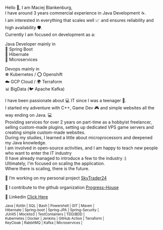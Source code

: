 Hello 👋, I am Maciej Blankenburg,   
I have around 3 years commercial experience in Java Development ☕.  
I am interested in everything that scales well 📈 and ensures reliability and high availability 🛡️.  
Currently I am focused on development as a:  

 Java Developer mainly in  
  🌱 Spring Boot  
  🛌 Hibernate  
  🐝 Microservices  

Devops mainly in   
☸︎ Kubernetes / ⭕️ Openshift  
☁️ GCP Cloud / 🌍 Terraform  
📊 BigData (🐦 Apache Kafka)  

I have been passionate about 💻 IT since I was a teenager 👶.  
I started my adventure with C++, Game Dev 🎮 and simple websites all the way ending on Java. 💻  
Providing services for over 2 years on part-time as a hobbyist freelancer, selling custom-made plugins, setting up dedicated VPS game servers and creating simple custom-made websites.  
During my studies, I learned a little about microprocessors and deepened my Java knowledge.  
I am involved in open-source activities, and I am happy to teach new people who want to enter the IT industry   
(I have already managed to introduce a few to the industry :)      
Ultimately, I'm focused on scaling the application.  
Where there is scaling, there is the future.  

🔭 I’m working on my personal project [SkyTrader24](https://github.com/McBlankenburg/SkyTrader24/)

👯 I contribute to the github organization [Progress-House](https://github.com/Progress-House/)

👥 Linkedin [Click Here](https://www.linkedin.com/in/mcblankenburg/)
 
<sub>Java | Kotlin | SQL | Bash | Powershell | GIT | Maven |  
Hibernate | Spring-boot | Spring-JPA | Spring-Security |  
JUnit5 | Mockito3 | TestContainers | TDD/BDD |  
Kubernetes | Docker | Jenkins | GitHub Action | Terraform |  
KeyCloak | RabbitMQ | Kafka | Microservices |</sub>
